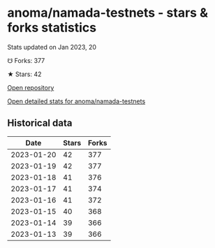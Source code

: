 # anoma/namada-testnets - stars & forks statistics

Stats updated on Jan 2023, 20

☋ Forks: 377

★ Stars: 42

[Open repository](https://github.com/anoma/namada-testnets)

[Open detailed stats for anoma/namada-testnets](https://reviewgithub.com/rep/anoma/namada-testnets)

## Historical data
| Date | Stars | Forks |
|------|-------|-------|
| 2023-01-20 | 42 | 377 | 
| 2023-01-19 | 42 | 377 | 
| 2023-01-18 | 41 | 376 | 
| 2023-01-17 | 41 | 374 | 
| 2023-01-16 | 41 | 372 | 
| 2023-01-15 | 40 | 368 | 
| 2023-01-14 | 39 | 366 | 
| 2023-01-13 | 39 | 366 | 

